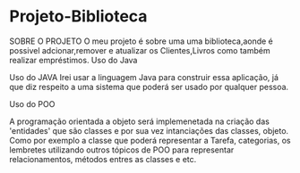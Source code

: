# Projeto-Biblioteca


SOBRE O PROJETO
O meu projeto é sobre uma uma biblioteca,aonde é possivel adcionar,remover e atualizar os Clientes,Livros como também realizar empréstimos.
Uso do Java


Uso do JAVA
Irei usar a linguagem Java para construir essa aplicação, 
já que diz respeito a uma sistema que poderá ser usado por qualquer 
pessoa.



Uso do POO


A programação orientada a objeto será implemenetada na 
criação das 'entidades' que são classes e por sua vez intanciações das 
classes, objeto. Como por exemplo a classe que poderá representar a 
Tarefa, categorias, os lembretes utilizando outros tópicos de POO para 
representar relacionamentos, métodos entres as classes e etc.
